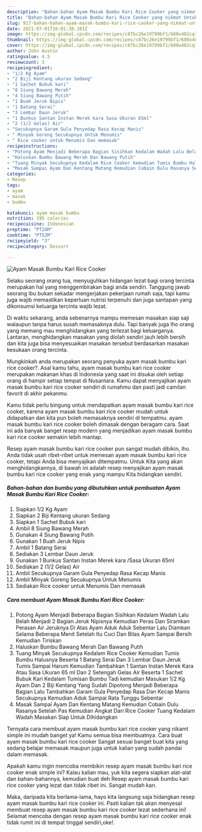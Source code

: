 ```yaml
---
description: "Bahan-bahan Ayam Masak Bumbu Kari Rice Cooker yang nikmat Untuk Jualan"
title: "Bahan-bahan Ayam Masak Bumbu Kari Rice Cooker yang nikmat Untuk Jualan"
slug: 917-bahan-bahan-ayam-masak-bumbu-kari-rice-cooker-yang-nikmat-untuk-jualan
date: 2021-07-01T16:01:38.101Z
image: https://img-global.cpcdn.com/recipes/c87bc26e19799bf1/680x482cq70/ayam-masak-bumbu-kari-rice-cooker-foto-resep-utama.jpg
thumbnail: https://img-global.cpcdn.com/recipes/c87bc26e19799bf1/680x482cq70/ayam-masak-bumbu-kari-rice-cooker-foto-resep-utama.jpg
cover: https://img-global.cpcdn.com/recipes/c87bc26e19799bf1/680x482cq70/ayam-masak-bumbu-kari-rice-cooker-foto-resep-utama.jpg
author: John Austin
ratingvalue: 4.5
reviewcount: 3
recipeingredient:
- "1/2 Kg Ayam"
- "2 Biji Kentang ukuran Sedang"
- "1 Sachet Bubuk kari"
- "8 Siung Bawang Merah"
- "4 Siung Bawang Putih"
- "1 Buah Jeruk Nipis"
- "1 Batang Serai"
- "3 Lembar Daun Jeruk"
- "1 Bunkus Santan Instan Merek kara Sasa Ukuran 65ml"
- "2 (1/2 Gelas) Air"
- "Secukupnya Garam Gula Penyedap Rasa Kecap Manis"
- " Minyak Goreng Secukupnya Untuk Menumis"
- " Rice cooker untuk Menumis Dan memasak"
recipeinstructions:
- "Potong Ayam Menjadi Beberapa Bagian Sisihkan Kedalam Wadah Lalu Belah Menjadi 2 Bagian Jeruk Nipisnya Kemudian Peras Dan Siramkan Perasan Air Jeruknya Di Atas Ayam Aduk Aduk Sebentar Lalu Diamkan Selama Beberapa Menit Setelah Itu Cuci Dan Bilas Ayam Sampai Bersih Kemudian Tiriskan"
- "Haluskan Bumbu Bawang Merah Dan Bawang Putih"
- "Tuang Minyak Secukupnya Kedalam Rice Cooker Kemudian Tumis Bumbu Halusnya Beserta 1 Batang Serai Dan 3 Lembar Daun Jeruk Tumis Sampai Harum Kemudian Tambahkan 1 Santan Instan Merek Kara Atau Sasa Ukuran 65 ml Dan 2 Setengah Gelas Air Beserta 1 Sachet Bubuk Kari Kedalam Tumisan Bumbu Tadi kemudian Masukan 1/2 Kg Ayam Dan 2 Biji Kentang Yang Sudah Dipotong Menjadi Beberapa Bagian Lalu Tambahkan Garam Gula Penyedap Rasa Dan Kecap Manis Secukupnya Kemudian Aduk Sampai Rata Tunggu Sebentar"
- "Masak Sampai Ayam Dan Kentang Matang Kemudian Cobain Dulu Rasanya Setelah Pas Kemudian Angkat Dari Rice Cooker Tuang Kedalam Wadah Masakan Siap Untuk Dihidangkan"
categories:
- Resep
tags:
- ayam
- masak
- bumbu

katakunci: ayam masak bumbu 
nutrition: 195 calories
recipecuisine: Indonesian
preptime: "PT24M"
cooktime: "PT52M"
recipeyield: "3"
recipecategory: Dessert

---
```



![Ayam Masak Bumbu Kari Rice Cooker](https://img-global.cpcdn.com/recipes/c87bc26e19799bf1/680x482cq70/ayam-masak-bumbu-kari-rice-cooker-foto-resep-utama.jpg)

Selaku seorang orang tua, menyuguhkan hidangan lezat bagi orang tercinta merupakan hal yang menggembirakan bagi anda sendiri. Tanggung jawab seorang ibu bukan sekadar mengerjakan pekerjaan rumah saja, tapi kamu juga wajib memastikan keperluan nutrisi terpenuhi dan juga santapan yang dikonsumsi keluarga tercinta wajib lezat.

Di waktu  sekarang, anda sebenarnya mampu memesan masakan siap saji walaupun tanpa harus susah memasaknya dulu. Tapi banyak juga lho orang yang memang mau menghidangkan yang terlezat bagi keluarganya. Lantaran, menghidangkan masakan yang diolah sendiri jauh lebih bersih dan kita juga bisa menyesuaikan masakan tersebut berdasarkan masakan kesukaan orang tercinta. 



Mungkinkah anda merupakan seorang penyuka ayam masak bumbu kari rice cooker?. Asal kamu tahu, ayam masak bumbu kari rice cooker merupakan makanan khas di Indonesia yang saat ini disukai oleh setiap orang di hampir setiap tempat di Nusantara. Kamu dapat menyajikan ayam masak bumbu kari rice cooker sendiri di rumahmu dan pasti jadi camilan favorit di akhir pekanmu.

Kamu tidak perlu bingung untuk mendapatkan ayam masak bumbu kari rice cooker, karena ayam masak bumbu kari rice cooker mudah untuk didapatkan dan kita pun boleh memasaknya sendiri di tempatmu. ayam masak bumbu kari rice cooker boleh dimasak dengan beragam cara. Saat ini ada banyak banget resep modern yang menjadikan ayam masak bumbu kari rice cooker semakin lebih mantap.

Resep ayam masak bumbu kari rice cooker pun sangat mudah dibikin, lho. Anda tidak usah ribet-ribet untuk memesan ayam masak bumbu kari rice cooker, tetapi Anda bisa menyajikan ditempatmu. Untuk Kita yang akan menghidangkannya, di bawah ini adalah resep menyajikan ayam masak bumbu kari rice cooker yang enak yang mampu Kita hidangkan sendiri.

<!--inarticleads1-->

##### Bahan-bahan dan bumbu yang dibutuhkan untuk pembuatan Ayam Masak Bumbu Kari Rice Cooker:

1. Siapkan 1/2 Kg Ayam
1. Siapkan 2 Biji Kentang ukuran Sedang
1. Siapkan 1 Sachet Bubuk kari
1. Ambil 8 Siung Bawang Merah
1. Gunakan 4 Siung Bawang Putih
1. Gunakan 1 Buah Jeruk Nipis
1. Ambil 1 Batang Serai
1. Sediakan 3 Lembar Daun Jeruk
1. Gunakan 1 Bunkus Santan Instan Merek kara /Sasa Ukuran 65ml
1. Sediakan 2 (1/2 Gelas) Air
1. Ambil Secukupnya Garam Gula Penyedap Rasa Kecap Manis
1. Ambil  Minyak Goreng Secukupnya Untuk Menumis
1. Sediakan  Rice cooker untuk Menumis Dan memasak




<!--inarticleads2-->

##### Cara membuat Ayam Masak Bumbu Kari Rice Cooker:

1. Potong Ayam Menjadi Beberapa Bagian Sisihkan Kedalam Wadah Lalu Belah Menjadi 2 Bagian Jeruk Nipisnya Kemudian Peras Dan Siramkan Perasan Air Jeruknya Di Atas Ayam Aduk Aduk Sebentar Lalu Diamkan Selama Beberapa Menit Setelah Itu Cuci Dan Bilas Ayam Sampai Bersih Kemudian Tiriskan
1. Haluskan Bumbu Bawang Merah Dan Bawang Putih
1. Tuang Minyak Secukupnya Kedalam Rice Cooker Kemudian Tumis Bumbu Halusnya Beserta 1 Batang Serai Dan 3 Lembar Daun Jeruk Tumis Sampai Harum Kemudian Tambahkan 1 Santan Instan Merek Kara Atau Sasa Ukuran 65 ml Dan 2 Setengah Gelas Air Beserta 1 Sachet Bubuk Kari Kedalam Tumisan Bumbu Tadi kemudian Masukan 1/2 Kg Ayam Dan 2 Biji Kentang Yang Sudah Dipotong Menjadi Beberapa Bagian Lalu Tambahkan Garam Gula Penyedap Rasa Dan Kecap Manis Secukupnya Kemudian Aduk Sampai Rata Tunggu Sebentar
1. Masak Sampai Ayam Dan Kentang Matang Kemudian Cobain Dulu Rasanya Setelah Pas Kemudian Angkat Dari Rice Cooker Tuang Kedalam Wadah Masakan Siap Untuk Dihidangkan




Ternyata cara membuat ayam masak bumbu kari rice cooker yang nikamt simple ini mudah banget ya! Kamu semua bisa membuatnya. Cara buat ayam masak bumbu kari rice cooker Sangat sesuai banget buat kita yang sedang belajar memasak maupun juga untuk kalian yang sudah pandai dalam memasak.

Apakah kamu ingin mencoba membikin resep ayam masak bumbu kari rice cooker enak simple ini? Kalau kalian mau, yuk kita segera siapkan alat-alat dan bahan-bahannya, kemudian buat deh Resep ayam masak bumbu kari rice cooker yang lezat dan tidak ribet ini. Sangat mudah kan. 

Maka, daripada kita berlama-lama, hayo kita langsung saja hidangkan resep ayam masak bumbu kari rice cooker ini. Pasti kalian tak akan menyesal membuat resep ayam masak bumbu kari rice cooker lezat sederhana ini! Selamat mencoba dengan resep ayam masak bumbu kari rice cooker enak tidak rumit ini di tempat tinggal sendiri,oke!.

